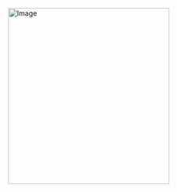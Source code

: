 <img width="329" height="359" alt="Image" src="https://github.com/user-attachments/assets/77f679c9-8d75-492f-8c7f-d5ad017aecea" />
